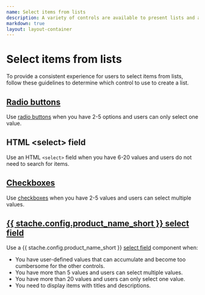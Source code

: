```yaml
---
name: Select items from lists
description: A variety of controls are available to present lists and allow users to select list items.
markdown: true
layout: layout-container
---
```


<h1 class="bb-page-heading">Select items from lists</h1>

To provide a consistent experience for users to select items from lists, follow these guidelines to determine which control to use to create a list.

<h2 class="bb-section-heading"><a href="../../components/check">Radio buttons</a></h2>

Use <a href="../../components/check">radio buttons</a> when you have 2-5 options and users can only select one value.

<h2 class="bb-section-heading">HTML &lt;select&gt; field</h2>

Use an HTML <code>&lt;select&gt;</code> field when you have 6-20 values and users do not need to search for items.

<h2 class="bb-section-heading"><a href="../../components/check">Checkboxes</a></h2>

Use <a href="../../components/check">checkboxes</a> when you have 2-5 values and users can select multiple values.

<h2 class="bb-section-heading"><a href="../../components/selectfield">{{ stache.config.product_name_short }} select field</a></h2>

Use a {{ stache.config.product_name_short }} <a href="../../components/selectfield">select field</a> component when:

* You have user-defined values that can accumulate and become too cumbersome for the other controls.
* You have more than 5 values and users can select multiple values.
* You have more than 20 values and users can only select one value.
* You need to display items with titles and descriptions.
